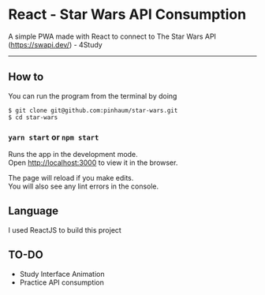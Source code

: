 

# React - Star Wars API Consumption

A simple PWA made with React to connect to The Star Wars API (https://swapi.dev/) - 4Study

---
## How to
You can run the program from the terminal by doing

```
$ git clone git@github.com:pinhaum/star-wars.git
$ cd star-wars
```

### `yarn start` or `npm start`

Runs the app in the development mode.<br />
Open [http://localhost:3000](http://localhost:3000) to view it in the browser.

The page will reload if you make edits.<br />
You will also see any lint errors in the console.

## Language

I used ReactJS to build this project

## TO-DO
- Study Interface Animation
- Practice API consumption


